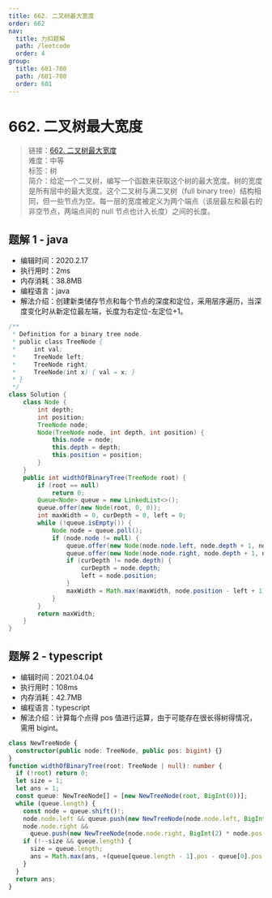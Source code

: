 ```yaml
---
title: 662. 二叉树最大宽度
order: 662
nav:
  title: 力扣题解
  path: /leetcode
  order: 4
group:
  title: 601-700
  path: /601-700
  order: 601
---
```


# 662. 二叉树最大宽度

> 链接：[662. 二叉树最大宽度](https://leetcode-cn.com/problems/maximum-width-of-binary-tree/)  
> 难度：中等  
> 标签：树  
> 简介：给定一个二叉树，编写一个函数来获取这个树的最大宽度。树的宽度是所有层中的最大宽度。这个二叉树与满二叉树（full binary tree）结构相同，但一些节点为空。每一层的宽度被定义为两个端点（该层最左和最右的非空节点，两端点间的 null 节点也计入长度）之间的长度。

## 题解 1 - java

- 编辑时间：2020.2.17
- 执行用时：2ms
- 内存消耗：38.8MB
- 编程语言：java
- 解法介绍：创建新类储存节点和每个节点的深度和定位，采用层序遍历，当深度变化时从新定位最左端，长度为右定位-左定位+1。

```java
/**
 * Definition for a binary tree node.
 * public class TreeNode {
 *     int val;
 *     TreeNode left;
 *     TreeNode right;
 *     TreeNode(int x) { val = x; }
 * }
 */
class Solution {
	class Node {
		int depth;
		int position;
		TreeNode node;
		Node(TreeNode node, int depth, int position) {
			this.node = node;
			this.depth = depth;
			this.position = position;
		}
	}
	public int widthOfBinaryTree(TreeNode root) {
		if (root == null)
			return 0;
		Queue<Node> queue = new LinkedList<>();
		queue.offer(new Node(root, 0, 0));
		int maxWidth = 0, curDepth = 0, left = 0;
		while (!queue.isEmpty()) {
			Node node = queue.poll();
			if (node.node != null) {
				queue.offer(new Node(node.node.left, node.depth + 1, node.position * 2));
				queue.offer(new Node(node.node.right, node.depth + 1, node.position * 2+1));
				if (curDepth != node.depth) {
					curDepth = node.depth;
					left = node.position;
				}
				maxWidth = Math.max(maxWidth, node.position - left + 1);
			}
		}
		return maxWidth;
	}
}
```

## 题解 2 - typescript

- 编辑时间：2021.04.04
- 执行用时：108ms
- 内存消耗：42.7MB
- 编程语言：typescript
- 解法介绍：计算每个点得 pos 值进行运算，由于可能存在很长得树得情况，需用 bigint。

```typescript
class NewTreeNode {
  constructor(public node: TreeNode, public pos: bigint) {}
}
function widthOfBinaryTree(root: TreeNode | null): number {
  if (!root) return 0;
  let size = 1;
  let ans = 1;
  const queue: NewTreeNode[] = [new NewTreeNode(root, BigInt(0))];
  while (queue.length) {
    const node = queue.shift()!;
    node.node.left && queue.push(new NewTreeNode(node.node.left, BigInt(2) * node.pos + BigInt(1)));
    node.node.right &&
      queue.push(new NewTreeNode(node.node.right, BigInt(2) * node.pos + BigInt(2)));
    if (!--size && queue.length) {
      size = queue.length;
      ans = Math.max(ans, +(queue[queue.length - 1].pos - queue[0].pos + BigInt(1)).toString());
    }
  }
  return ans;
}
```
